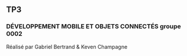 ## TP3 ##
### DÉVELOPPEMENT MOBILE ET OBJETS CONNECTÉS groupe 0002 ### 

Réalisé par Gabriel Bertrand & Keven Champagne